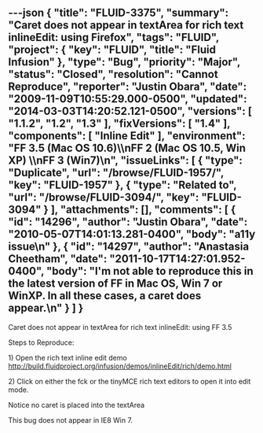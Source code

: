 ---json
{
  "title": "FLUID-3375",
  "summary": "Caret does not appear in textArea for rich text inlineEdit: using Firefox",
  "tags": "FLUID",
  "project": {
    "key": "FLUID",
    "title": "Fluid Infusion"
  },
  "type": "Bug",
  "priority": "Major",
  "status": "Closed",
  "resolution": "Cannot Reproduce",
  "reporter": "Justin Obara",
  "date": "2009-11-09T10:55:29.000-0500",
  "updated": "2014-03-03T14:20:52.121-0500",
  "versions": [
    "1.1.2",
    "1.2",
    "1.3"
  ],
  "fixVersions": [
    "1.4"
  ],
  "components": [
    "Inline Edit"
  ],
  "environment": "FF 3.5 (Mac OS 10.6)\\\nFF 2 (Mac OS 10.5, Win XP) \\\nFF 3 (Win7)\n",
  "issueLinks": [
    {
      "type": "Duplicate",
      "url": "/browse/FLUID-1957/",
      "key": "FLUID-1957"
    },
    {
      "type": "Related to",
      "url": "/browse/FLUID-3094/",
      "key": "FLUID-3094"
    }
  ],
  "attachments": [],
  "comments": [
    {
      "id": "14296",
      "author": "Justin Obara",
      "date": "2010-05-07T14:01:13.281-0400",
      "body": "a11y issue\n"
    },
    {
      "id": "14297",
      "author": "Anastasia Cheetham",
      "date": "2011-10-17T14:27:01.952-0400",
      "body": "I'm not able to reproduce this in the latest version of FF in Mac OS, Win 7 or WinXP. In all these cases, a caret does appear.\n"
    }
  ]
}
---
Caret does not appear in textArea for rich text inlineEdit: using FF 3.5

Steps to Reproduce:

1\) Open the rich text inline edit demo\
<http://build.fluidproject.org/infusion/demos/inlineEdit/rich/demo.html>

2\) Click on either the fck or the tinyMCE rich text editors to open it into edit mode.

Notice no caret is placed into the textArea

This bug does not appear in IE8 Win 7.

        